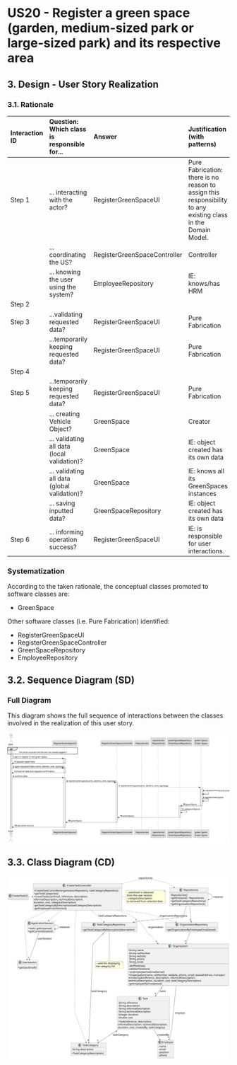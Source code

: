 # US20 - Register a green space (garden, medium-sized park or large-sized park) and its respective area

## 3. Design - User Story Realization 

### 3.1. Rationale


| Interaction ID | Question: Which class is responsible for...   | Answer                       | Justification (with patterns)                                                                                 |
|:---------------|:----------------------------------------------|:-----------------------------|:--------------------------------------------------------------------------------------------------------------|
| Step 1  		     | 	... interacting with the actor?              | RegisterGreenSpaceUI         | Pure Fabrication: there is no reason to assign this responsibility to any existing class in the Domain Model. |
| 			  		        | 	... coordinating the US?                     | RegisterGreenSpaceController | Controller                                                                                                    |
| 			  		        | ... knowing the user using the system?        | EmployeeRepository           | IE: knows/has HRM                                                                                             |
| Step 2  		     | 							                                       |                              |                                                                                                               |
| Step 3	        | 	...validating requested data?                | RegisterGreenSpaceUI         | Pure Fabrication                                                                                              |
| 		             | 	...temporarily keeping requested data?       | RegisterGreenSpaceUI         | Pure Fabrication                                                                                              |
| Step 4  		     | 	                                             |                              |                                                                                                               |
| Step 5         | 	...temporarily keeping requested data?       | RegisterGreenSpaceUI         | Pure Fabrication                                                                                              |
| 	              | 	... creating Vehicle Object?                 | GreenSpace                   | Creator                                                                                                       |
| 		             | 	... validating all data (local validation)?  | GreenSpace                   | IE: object created has its own data                                                                           |
| 		             | 	... validating all data (global validation)? | GreenSpace                   | 	IE: knows all its GreenSpaces instances                                                                      |
| 		             | 	... saving inputted data?                    | GreenSpaceRepository         | IE: object created has its own data                                                                           |
| Step 6 		      | 	... informing operation success?             | RegisterGreenSpaceUI         | IE: is responsible for user interactions.                                                                     | 

### Systematization ##

According to the taken rationale, the conceptual classes promoted to software classes are: 

* GreenSpace


Other software classes (i.e. Pure Fabrication) identified: 

* RegisterGreenSpaceUI  
* RegisterGreenSpaceController
* GreenSpaceRepository
* EmployeeRepository


## 3.2. Sequence Diagram (SD)


### Full Diagram

This diagram shows the full sequence of interactions between the classes involved in the realization of this user story.

![Sequence Diagram - Full](svg/us20-sequence-diagram-full.svg)


## 3.3. Class Diagram (CD)

![Class Diagram](svg/us006-class-diagram.svg)